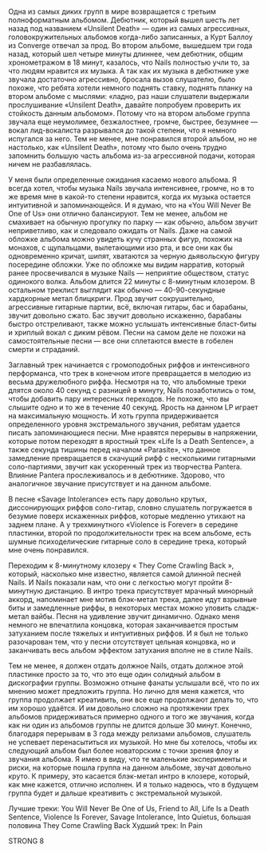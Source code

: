 Одна из самых диких групп в мире возвращается с третьим полноформатным альбомом. Дебютник, который вышел шесть лет назад под названием «Unsilent Death» — один из самых агрессивных, головокружительных альбомов когда-либо записанных, а Курт Баллоу из Converge отвечал за прод. Во втором альбоме, вышедшем три года назад, который шел четыре минуты длиннее, чем дебютник, общим хронометражом в 18 минут, казалось, что Nails полностью учли то, за что людям нравится их музыка. А так как их музыка в дебютнике уже звучала достаточно агрессивно, бросала вызов слушателю, было похоже, что ребята хотели немного поднять ставку, поднять планку на втором альбоме с мыслями: «ладно, раз наши слушатели выдержали прослушивание «Unsilent Death», давайте попробуем проверить их стойкость данным альбомом». Потому что на втором альбоме группа звучала еще неумолимее, безжалостнее, громче, быстрее, безумнее — вокал лид-вокалиста разрывался до такой степени, что я немного испугался за него. Тем не менее, мне понравился второй альбом, но не настолько, как «Unsilent Death», потому что было очень трудно запомнить большую часть альбома из-за агрессивной подачи, которая ничем не разбавлялась.

У меня были определенные ожидания касаемо нового альбома. Я всегда хотел, чтобы музыка Nails звучала интенсивнее, громче, но в то же время мне в какой-то степени нравится, когда их музыка остается интуитивной и запоминающейся. И я думаю, что на «You Will Never Be One of Us» они отлично балансируют. Тем не менее, альбом не смахивает на обычную прогулку по парку — как обычно, альбом звучит неприветливо, как и следовало ожидать от Nails. Даже на самой обложке альбома можно увидеть кучу странных фигур, похожих на монахов, с щупальцами, вылетающими изо рта, и все они как бы одновременно кричат, шипят, хватаются за черную дьявольскую фигуру посередине обложки. Уже по обложке мы видим нарратив, который ранее просвечивался в музыке Nails — неприятие обществом, статус одинокого волка. Альбом длится 22 минуты с 8-минутным клозером. В остальном треклист выглядит как обычно — 40-90-секундные хардкорные метал блицкриги. Прод звучит сокрушительно, агрессивные гитарные партии, всё, включая гитары, бас и барабаны, звучит довольно сжато. Бас звучит довольно искаженно, барабаны быстро отстреливают, также можно услышать интенсивные бласт-биты и хриплый вокал с диким рёвом. Песни на самом деле не похожи на самостоятельные песни — все они сплетаются вместе в гобелен смерти и страданий.

Заглавный трек начинается с громоподобных риффов и интенсивного перформанса, что трек в конечном итоге превращается в мелодию из весьма дружелюбного риффа. Несмотря на то, что альбомные треки длятся около 40 секунд с разницей в минуту, Nails позаботились о том, чтобы добавить пару интересных переходов. Не похоже, что вы слышите одно и то же в течение 40 секунд. Ярость на данном LP играет на максимальную мощность. И хоть группа придерживается определенного уровня экстремального звучания, ребятам удается писать запоминающиеся песни. Мне нравятся перерывы в напряжении, которые потом переходят в яростный трек «Life Is a Death Sentence», а также секунда тишины перед началом «Parasite», что данное замедление превращается в скачущий рифф с несколькими гитарными соло-партиями, звучит как ускоренный трек из творчества Pantera. Влияние Pantera прослеживалось и в дебютнике. Здорово, что аналогичное звучание присутствует и на данном альбоме.

В песне «Savage Intolerance» есть пару довольно крутых, диссонирующих риффов соло-гитар, словно слушатель погружается в безумие поверх искаженных риффов, которые медленно утихают на заднем плане. А у трехминутного «Violence is Forever» в середине пластинки, второй по продолжительности трек на всем альбоме, есть шумные психоделические гитарные соло в середине трека, который мне очень понравился.

Переходим к 8-минутному клозеру « They Come Crawling Back », который, насколько мне известно, является самой длинной песней Nails. И Nails показали нам, что они с легкостью могут пройти 8-минутную дистанцию. В интро трека присутствует мрачный минорный аккорд, напоминает мне мотив блэк-метал трека, далее идут взрывные биты и замедленные риффы, в некоторых местах можно уловить сладж-метал вайбы. Песня на удивление звучит динамично. Однако меня немного не впечатлила концовка, которая заканчивается простым затуханием после тяжелых и интуитивных риффов. И я был не только разочарован тем, что у песни отсутствует цельная концовка, но и заканчивать весь альбом эффектом затухания вполне не в стиле Nails.

Тем не менее, я должен отдать должное Nails, отдать должное этой пластинке просто за то, что это еще один солидный альбом в дискографии группы. Возможно отныне фанаты услышали всё, что по их мнению может предложить группа. Но лично для меня кажется, что группа продолжает креативить, они все еще продолжают делать то, что им хорошо удаётся. И им довольно сложно на протяжении трех альбомов придерживаться примерно одного и того же звучания, когда как ни один из альбомов группы не длится дольше 30 минут. Конечно, благодаря перерывам в 3 года между релизами альбомов, слушатель не успевает перенасытиться их музыкой. Но мне бы хотелось, чтобы их следующий альбом был более новаторским с точки зрения флоу и звучания альбома. Я имею в виду, что те маленькие эксперименты и риски, на которые пошла группа на данном альбоме, звучат довольно круто. К примеру, это касается блэк-метал интро в клозере, который, как мне кажется, отлично исполнен. И я только надеюсь, что в будущем группа будет и дальше креативить с экстремальной музыкой.

Лучшие треки: You Will Never Be One of Us, Friend to All, Life Is a Death Sentence, Violence Is Forever, Savage Intolerance, Into Quietus, большая половина They Come Crawling Back
Худший трек: In Pain

STRONG 8
